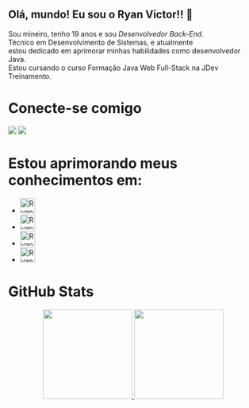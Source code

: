 ## Olá, mundo! Eu sou o Ryan Victor!! 👋
Sou mineiro, tenho 19 anos e sou *Desenvolvedor Back-End*.<br>
  Técnico em Desenvolvimento de Sistemas, e atualmente<br> 
  estou dedicado em aprimorar minhas habilidades como desenvolvedor Java.<br>
  Estou cursando o curso Formação Java Web Full-Stack na JDev Treinamento.
# Conecte-se comigo
<a href = "mailto:ryaanvreis@gmail.com"><img src="https://img.shields.io/badge/-Gmail-%23333?style=for-the-badge&logo=gmail&logoColor=white" target="_blank"></a>
<a href="https://www.linkedin.com/in/ryan-marinho/" target="_blank"><img src="https://img.shields.io/badge/-LinkedIn-%230077B5?style=for-the-badge&logo=linkedin&logoColor=white" target="_blank"></a> 
# Estou aprimorando meus conhecimentos em:
- <img alt="Ryan-HTML" height= "30" widht= "40" src= "https://cdn.jsdelivr.net/gh/devicons/devicon/icons/html5/html5-original-wordmark.svg" />
- <img alt="Ryan-CSS" height= "30" widht= "40" src= "https://cdn.jsdelivr.net/gh/devicons/devicon/icons/css3/css3-original-wordmark.svg" />
- <img alt="Ryan-JAVA" height= "30" widht="40" src= "https://cdn.jsdelivr.net/gh/devicons/devicon/icons/java/java-original-wordmark.svg" />
- <img alt="Ryan-Spring" height= "30" widht= "40" src="https://cdn.jsdelivr.net/gh/devicons/devicon/icons/spring/spring-original-wordmark.svg" />

# GitHub Stats
<div align="center">
  <a href="https://github.com/ryanvreis">
  <img height= "180em"src= "https://github-readme-stats.vercel.app/api?username=ryanvreis&theme=black&show_icons=true"/>
  <img height= "180em"src= "https://github-readme-stats.vercel.app/api/top-langs/?username=ryanvreis&layout=compact&langs_count=7&theme=black"/>
</div>

